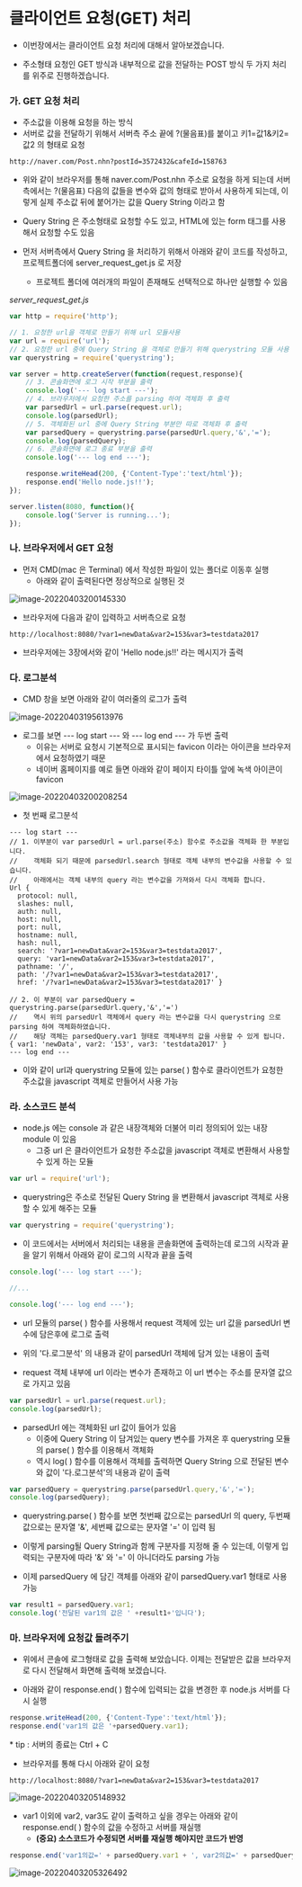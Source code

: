 # 클라이언트 요청(GET) 처리

- 이번장에서는 클라이언트 요청 처리에 대해서 알아보겠습니다.

- 주소형태 요청인 GET 방식과 내부적으로 값을 전달하는 POST 방식 두 가지 처리를 위주로 진행하겠습니다.





### 가. GET 요청 처리

- 주소값을 이용해 요청을 하는 방식
- 서버로 값을 전달하기 위해서 서버측 주소 끝에 ?(물음표)를 붙이고 키1=값1&키2=값2 의 형태로 요청

```address
http://naver.com/Post.nhn?postId=3572432&cafeId=158763
```



- 위와 같이 브라우저를 통해 naver.com/Post.nhn 주소로 요청을 하게 되는데 서버측에서는 ?(물음표) 다음의 값들을 변수와 값의 형태로 받아서 사용하게 되는데, 이렇게 실제 주소값 뒤에 붙어가는 값을 Query String 이라고 함

- Query String 은 주소형태로 요청할 수도 있고, HTML에 있는 form 태그를 사용해서 요청할 수도 있음
- 먼저 서버측에서 Query String 을 처리하기 위해서 아래와 같이 코드를 작성하고, 프로젝트폴더에 server_request_get.js 로 저장
  - 프로젝트 폴더에 여러개의 파일이 존재해도 선택적으로 하나만 실행할 수 있음



*server_request_get.js*

```js
var http = require('http');

// 1. 요청한 url을 객체로 만들기 위해 url 모듈사용
var url = require('url');
// 2. 요청한 url 중에 Query String 을 객체로 만들기 위해 querystring 모듈 사용
var querystring = require('querystring'); 

var server = http.createServer(function(request,response){
    // 3. 콘솔화면에 로그 시작 부분을 출력
    console.log('--- log start ---');
    // 4. 브라우저에서 요청한 주소를 parsing 하여 객체화 후 출력
    var parsedUrl = url.parse(request.url);
    console.log(parsedUrl);
    // 5. 객체화된 url 중에 Query String 부분만 따로 객체화 후 출력
    var parsedQuery = querystring.parse(parsedUrl.query,'&','=');
    console.log(parsedQuery);
    // 6. 콘솔화면에 로그 종료 부분을 출력
    console.log('--- log end ---');

    response.writeHead(200, {'Content-Type':'text/html'});
    response.end('Hello node.js!!');
});

server.listen(8080, function(){
    console.log('Server is running...');
});
```





### 나. 브라우저에서 GET 요청

- 먼저 CMD(mac 은 Terminal) 에서 작성한 파일이 있는 폴더로 이동후 실행
  - 아래와 같이 출력된다면 정상적으로 실행된 것

![image-20220403200145330](capture\image-20220403200145330.png)



- 브라우저에 다음과 같이 입력하고 서버측으로 요청

```address
http://localhost:8080/?var1=newData&var2=153&var3=testdata2017
```

- 브라우저에는 3장에서와 같이 'Hello node.js!!' 라는 메시지가 출력





### 다. 로그분석

- CMD 창을 보면 아래와 같이 여러줄의 로그가 출력

![image-20220403195613976](capture/image-20220403195613976.png)



- 로그를 보면 --- log start --- 와 --- log end --- 가 두번 출력
  - 이유는 서버로 요청시 기본적으로 표시되는 favicon 이라는 아이콘을 브라우저에서 요청하였기 때문
  - 네이버 홈페이지를 예로 들면 아래와 같이 페이지 타이틀 앞에 녹색 아이콘이 favicon

![image-20220403200208254](capture\image-20220403200208254.png)



- 첫 번째 로그분석

```log
--- log start ---
// 1. 이부분이 var parsedUrl = url.parse(주소) 함수로 주소값을 객체화 한 부분입니다.
//    객체화 되기 때문에 parsedUrl.search 형태로 객체 내부의 변수값을 사용할 수 있습니다.
//    아래에서는 객체 내부의 query 라는 변수값을 가져와서 다시 객체화 합니다.
Url {
  protocol: null,
  slashes: null,
  auth: null,
  host: null,
  port: null,
  hostname: null,
  hash: null,
  search: '?var1=newData&var2=153&var3=testdata2017',
  query: 'var1=newData&var2=153&var3=testdata2017',
  pathname: '/',
  path: '/?var1=newData&var2=153&var3=testdata2017',
  href: '/?var1=newData&var2=153&var3=testdata2017' }

// 2. 이 부분이 var parsedQuery = querystring.parse(parsedUrl.query,'&','=')
//    역시 위의 parsedUrl 객체에서 query 라는 변수값을 다시 querystring 으로 parsing 하여 객체화하였습니다.
//    해당 객체는 parsedQuery.var1 형태로 객체내부의 값을 사용할 수 있게 됩니다. 
{ var1: 'newData', var2: '153', var3: 'testdata2017' }
--- log end ---
```

- 이와 같이 url과 querystring 모듈에 있는 parse( ) 함수로 클라이언트가 요청한 주소값을 javascript 객체로 만들어서 사용 가능





### 라. 소스코드 분석

- node.js 에는 console 과 같은 내장객체와 더불어 미리 정의되어 있는 내장 module 이 있음
  - 그중 url 은 클라이언트가 요청한 주소값을 javascript 객체로 변환해서 사용할 수 있게 하는 모듈

```js
var url = require('url');
```



- querystring은 주소로 전달된 Query String 을 변환해서 javascript 객체로 사용할 수 있게 해주는 모듈

```js
var querystring = require('querystring');
```



- 이 코드에서는 서버에서 처리되는 내용을 콘솔화면에 출력하는데 로그의 시작과 끝을 알기 위해서 아래와 같이 로그의 시작과 끝을 출력

```js
console.log('--- log start ---');

//...

console.log('--- log end ---');
```



- url 모듈의 parse( ) 함수를 사용해서 request 객체에 있는 url 값을 parsedUrl 변수에 담은후에 로그로 출력

- 위의 '다.로그분석' 의 내용과 같이 parsedUrl 객체에 담겨 있는 내용이 출력

- request 객체 내부에 url 이라는 변수가 존재하고 이 url 변수는 주소를 문자열 값으로 가지고 있음

```js
var parsedUrl = url.parse(request.url);
console.log(parsedUrl);
```



- parsedUrl 에는 객체화된 url 값이 들어가 있음
  - 이중에 Query String 이 담겨있는 query 변수를 가져온 후 querystring 모듈의 parse( ) 함수를 이용해서 객체화
  - 역시 log( ) 함수를 이용해서 객체를 출력하면 Query String 으로 전달된 변수와 값이 '다.로그분석'의 내용과 같이 출력

```js
var parsedQuery = querystring.parse(parsedUrl.query,'&','=');
console.log(parsedQuery);
```



- querystring.parse( ) 함수를 보면 첫번째 값으로는 parsedUrl 의 query, 두번째 값으로는 문자열 '&', 세번째 값으로는 문자열 '=' 이 입력 됨
- 이렇게 parsing될 Query String과 함께 구분자를 지정해 줄 수 있는데, 이렇게 입력되는 구분자에 따라 '&' 와 '=' 이 아니더라도 parsing 가능

- 이제 parsedQuery 에 담긴 객체를 아래와 같이 parsedQuery.var1 형태로 사용 가능

```javascript
var result1 = parsedQuery.var1;
console.log('전달된 var1의 값은 ' +result1+'입니다');
```





### 마. 브라우저에 요청값 돌려주기

- 위에서 콘솔에 로그형태로 값을 출력해 보았습니다. 이제는 전달받은 값을 브라우저로 다시 전달해서 화면해 출력해 보겠습니다.



- 아래와 같이 response.end( ) 함수에 입력되는 값을 변경한 후 node.js 서버를 다시 실행

```js
response.writeHead(200, {'Content-Type':'text/html'});
response.end('var1의 값은 '+parsedQuery.var1);
```

\* tip : 서버의 종료는 Ctrl + C



- 브라우저를 통해 다시 아래와 같이 요청

```address
http://localhost:8080/?var1=newData&var2=153&var3=testdata2017
```

![image-20220403205148932](capture\image-20220403205148932.png)



- var1 이외에 var2, var3도 같이 출력하고 싶을 경우는 아래와 같이 response.end( ) 함수의 값을 수정하고 서버를 재실행
  - **(중요) 소스코드가 수정되면 서버를 재실행 해야지만 코드가 반영**

```js
response.end('var1의값=' + parsedQuery.var1 + ', var2의값=' + parsedQuery.var2 + ', var3의값=' +parsedQuery.var3);
```

![image-20220403205326492](capture\image-20220403205326492.png)